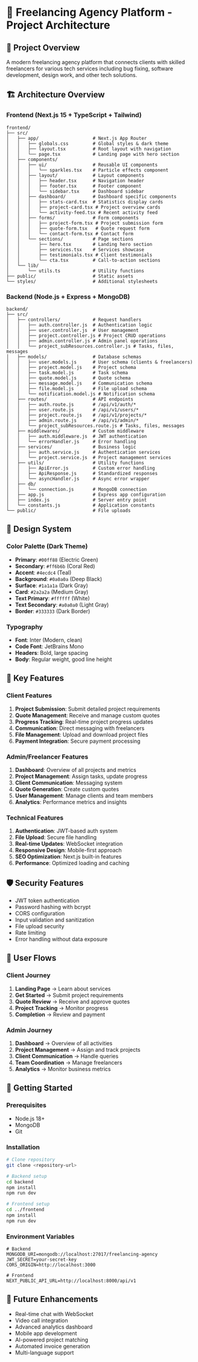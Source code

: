 # 🚀 Freelancing Agency Platform - Project Architecture

## 🎯 Project Overview
A modern freelancing agency platform that connects clients with skilled freelancers for various tech services including bug fixing, software development, design work, and other tech solutions.

## 🏗️ Architecture Overview

### Frontend (Next.js 15 + TypeScript + Tailwind)
```
frontend/
├── src/
│   ├── app/                    # Next.js App Router
│   │   ├── globals.css         # Global styles & dark theme
│   │   ├── layout.tsx          # Root layout with navigation
│   │   └── page.tsx            # Landing page with hero section
│   ├── components/
│   │   ├── ui/                 # Reusable UI components
│   │   │   └── sparkles.tsx    # Particle effects component
│   │   ├── layout/             # Layout components
│   │   │   ├── header.tsx      # Navigation header
│   │   │   ├── footer.tsx      # Footer component
│   │   │   └── sidebar.tsx     # Dashboard sidebar
│   │   ├── dashboard/          # Dashboard specific components
│   │   │   ├── stats-card.tsx  # Statistics display cards
│   │   │   ├── project-card.tsx # Project overview cards
│   │   │   └── activity-feed.tsx # Recent activity feed
│   │   ├── forms/              # Form components
│   │   │   ├── project-form.tsx # Project submission form
│   │   │   ├── quote-form.tsx   # Quote request form
│   │   │   └── contact-form.tsx # Contact form
│   │   └── sections/           # Page sections
│   │       ├── hero.tsx        # Landing hero section
│   │       ├── services.tsx    # Services showcase
│   │       ├── testimonials.tsx # Client testimonials
│   │       └── cta.tsx         # Call-to-action sections
│   └── lib/
│       └── utils.ts            # Utility functions
├── public/                     # Static assets
└── styles/                     # Additional stylesheets
```

### Backend (Node.js + Express + MongoDB)
```
backend/
├── src/
│   ├── controllers/            # Request handlers
│   │   ├── auth.controller.js  # Authentication logic
│   │   ├── user.controller.js  # User management
│   │   ├── project.controller.js # Project CRUD operations
│   │   ├── admin.controller.js # Admin panel operations
│   │   └── project_subResources.controller.js # Tasks, files, messages
│   ├── models/                 # Database schemas
│   │   ├── user.models.js      # User schema (clients & freelancers)
│   │   ├── project.model.js    # Project schema
│   │   ├── task.model.js       # Task schema
│   │   ├── quote.model.js      # Quote schema
│   │   ├── message.model.js    # Communication schema
│   │   ├── file.model.js       # File upload schema
│   │   └── notification.model.js # Notification schema
│   ├── routes/                 # API endpoints
│   │   ├── auth.route.js       # /api/v1/auth/*
│   │   ├── user.route.js       # /api/v1/users/*
│   │   ├── project.route.js    # /api/v1/projects/*
│   │   ├── admin.route.js      # /api/v1/admin/*
│   │   └── project_subResources.route.js # Tasks, files, messages
│   ├── middlewares/            # Custom middleware
│   │   ├── auth.middleware.js  # JWT authentication
│   │   └── errorHandler.js     # Error handling
│   ├── services/               # Business logic
│   │   ├── auth.service.js     # Authentication services
│   │   └── project.service.js  # Project management services
│   ├── utils/                  # Utility functions
│   │   ├── ApiError.js         # Custom error handling
│   │   ├── ApiResponse.js      # Standardized responses
│   │   └── asyncHandler.js     # Async error wrapper
│   ├── db/
│   │   └── connection.js       # MongoDB connection
│   ├── app.js                  # Express app configuration
│   ├── index.js                # Server entry point
│   └── constants.js            # Application constants
└── public/                     # File uploads
```

## 🎨 Design System

### Color Palette (Dark Theme)
- **Primary**: `#00ff88` (Electric Green)
- **Secondary**: `#ff6b6b` (Coral Red)
- **Accent**: `#4ecdc4` (Teal)
- **Background**: `#0a0a0a` (Deep Black)
- **Surface**: `#1a1a1a` (Dark Gray)
- **Card**: `#2a2a2a` (Medium Gray)
- **Text Primary**: `#ffffff` (White)
- **Text Secondary**: `#a0a0a0` (Light Gray)
- **Border**: `#333333` (Dark Border)

### Typography
- **Font**: Inter (Modern, clean)
- **Code Font**: JetBrains Mono
- **Headers**: Bold, large spacing
- **Body**: Regular weight, good line height

## 🔧 Key Features

### Client Features
1. **Project Submission**: Submit detailed project requirements
2. **Quote Management**: Receive and manage custom quotes
3. **Progress Tracking**: Real-time project progress updates
4. **Communication**: Direct messaging with freelancers
5. **File Management**: Upload and download project files
6. **Payment Integration**: Secure payment processing

### Admin/Freelancer Features
1. **Dashboard**: Overview of all projects and metrics
2. **Project Management**: Assign tasks, update progress
3. **Client Communication**: Messaging system
4. **Quote Generation**: Create custom quotes
5. **User Management**: Manage clients and team members
6. **Analytics**: Performance metrics and insights

### Technical Features
1. **Authentication**: JWT-based auth system
2. **File Upload**: Secure file handling
3. **Real-time Updates**: WebSocket integration
4. **Responsive Design**: Mobile-first approach
5. **SEO Optimization**: Next.js built-in features
6. **Performance**: Optimized loading and caching

## 🛡️ Security Features
- JWT token authentication
- Password hashing with bcrypt
- CORS configuration
- Input validation and sanitization
- File upload security
- Rate limiting
- Error handling without data exposure

## 📱 User Flows

### Client Journey
1. **Landing Page** → Learn about services
2. **Get Started** → Submit project requirements
3. **Quote Review** → Receive and approve quotes
4. **Project Tracking** → Monitor progress
5. **Completion** → Review and payment

### Admin Journey
1. **Dashboard** → Overview of all activities
2. **Project Management** → Assign and track projects
3. **Client Communication** → Handle queries
4. **Team Coordination** → Manage freelancers
5. **Analytics** → Monitor business metrics

## 🚀 Getting Started

### Prerequisites
- Node.js 18+
- MongoDB
- Git

### Installation
```bash
# Clone repository
git clone <repository-url>

# Backend setup
cd backend
npm install
npm run dev

# Frontend setup
cd ../frontend
npm install
npm run dev
```

### Environment Variables
```env
# Backend
MONGODB_URI=mongodb://localhost:27017/freelancing-agency
JWT_SECRET=your-secret-key
CORS_ORIGIN=http://localhost:3000

# Frontend
NEXT_PUBLIC_API_URL=http://localhost:8000/api/v1
```

## 🎯 Future Enhancements
- Real-time chat with WebSocket
- Video call integration
- Advanced analytics dashboard
- Mobile app development
- AI-powered project matching
- Automated invoice generation
- Multi-language support
